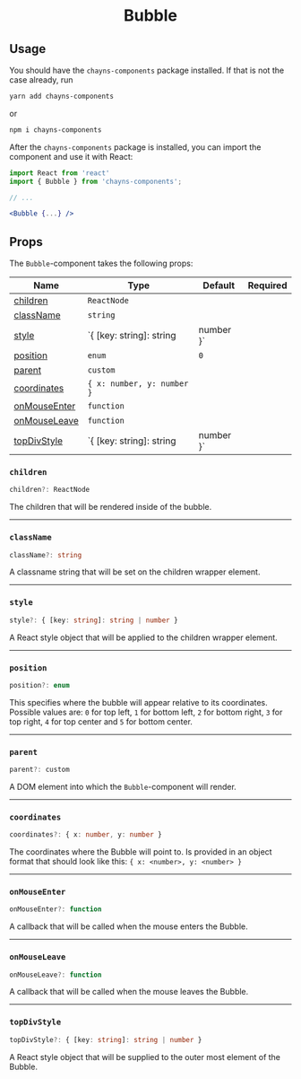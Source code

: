 <div align="center"><h1>Bubble</h1></div>

## Usage

You should have the `chayns-components` package installed. If that is not the
case already, run

```bash
yarn add chayns-components
```

or

```bash
npm i chayns-components
```

After the `chayns-components` package is installed, you can import the component
and use it with React:

```jsx
import React from 'react'
import { Bubble } from 'chayns-components';

// ...

<Bubble {...} />
```

## Props

The `Bubble`-component takes the following props:

| Name                          | Type                       | Default   | Required |
| ----------------------------- | -------------------------- | --------- | :------: |
| [children](#children)         | `ReactNode`                |           |          |
| [className](#classname)       | `string`                   |           |          |
| [style](#style)               | `{ [key: string]: string   | number }` |          |  |
| [position](#position)         | `enum`                     | `0`       |          |
| [parent](#parent)             | `custom`                   |           |          |
| [coordinates](#coordinates)   | `{ x: number, y: number }` |           |          |
| [onMouseEnter](#onmouseenter) | `function`                 |           |          |
| [onMouseLeave](#onmouseleave) | `function`                 |           |          |
| [topDivStyle](#topdivstyle)   | `{ [key: string]: string   | number }` |          |  |

### `children`

```ts
children?: ReactNode
```

The children that will be rendered inside of the bubble.

---

### `className`

```ts
className?: string
```

A classname string that will be set on the children wrapper element.

---

### `style`

```ts
style?: { [key: string]: string | number }
```

A React style object that will be applied to the children wrapper element.

---

### `position`

```ts
position?: enum
```

This specifies where the bubble will appear relative to its coordinates.
Possible values are: `0` for top left, `1` for bottom left, `2` for bottom
right, `3` for top right, `4` for top center and `5` for bottom center.

---

### `parent`

```ts
parent?: custom
```

A DOM element into which the `Bubble`-component will render.

---

### `coordinates`

```ts
coordinates?: { x: number, y: number }
```

The coordinates where the Bubble will point to. Is provided in an object format
that should look like this: `{ x: <number>, y: <number> }`

---

### `onMouseEnter`

```ts
onMouseEnter?: function
```

A callback that will be called when the mouse enters the Bubble.

---

### `onMouseLeave`

```ts
onMouseLeave?: function
```

A callback that will be called when the mouse leaves the Bubble.

---

### `topDivStyle`

```ts
topDivStyle?: { [key: string]: string | number }
```

A React style object that will be supplied to the outer most element of the
Bubble.
